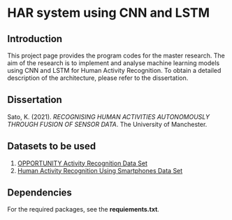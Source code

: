 # HAR system using CNN and LSTM

## Introduction
This project page provides the program codes for the master research.
The aim of the research is to implement and analyse machine learning models using CNN and LSTM for Human Activity Recognition.
To obtain a detailed description of the architecture, please refer to the dissertation. 

## Dissertation
Sato, K. (2021). *RECOGNISING HUMAN ACTIVITIES AUTONOMOUSLY THROUGH FUSION OF SENSOR DATA*. The University of Manchester.

## Datasets to be used
1. [OPPORTUNITY Activity Recognition Data Set](http://archive.ics.uci.edu/ml/datasets/OPPORTUNITY+Activity+Recognition)
2. [Human Activity Recognition Using Smartphones Data Set](https://archive.ics.uci.edu/ml/datasets/Human+Activity+Recognition+Using+Smartphones)

## Dependencies
For the required packages, see the **requiements.txt**.
